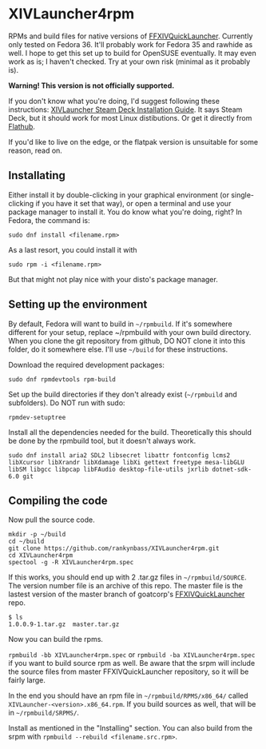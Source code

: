 # XIVLauncher4rpm
RPMs and build files for native versions of <a href=https://github.com/goatcorp/FFXIVQuickLauncher>FFXIVQuickLauncher</a>. Currently only tested on
Fedora 36. It'll probably work for Fedora 35 and rawhide as well. I hope to get this set up to build for OpenSUSE eventually. It may even work as is;
I haven't checked. Try at your own risk (minimal as it probably is).

**Warning! This version is not officially supported.**

If you don't know what you're doing, I'd suggest following these instructions: <a href=https://goatcorp.github.io/faq/steamdeck>XIVLauncher Steam Deck
Installation Guide</a>. It says Steam Deck, but it should work for most Linux distibutions. Or get it directly from
<a href=https://flathub.org/apps/details/dev.goats.xivlauncher>Flathub</a>.

If you'd like to live on the edge, or the flatpak version is unsuitable for some reason, read on.

## Installating
Either install it by double-clicking in your graphical environment (or single-clicking if you have it set that way), or open a terminal and use your
package manager to install it. You do know what you're doing, right? In Fedora, the command is:

```
sudo dnf install <filename.rpm>
```

As a last resort, you could install it with

```
sudo rpm -i <filename.rpm>
```

But that might not play nice with your disto's package manager.

## Setting up the environment

By default, Fedora will want to build in `~/rpmbuild`. If it's somewhere different for your setup, replace ~/rpmbuild with your own build directory.
When you clone the git repository from github, DO NOT clone it into this folder, do it somewhere else. I'll use `~/build` for these instructions.

Download the required development packages:

```
sudo dnf rpmdevtools rpm-build
```

Set up the build directories if they don't already exist (`~/rpmbuild` and subfolders). Do NOT run with sudo:

```
rpmdev-setuptree
```

Install all the dependencies needed for the build. Theoretically this should be done by the rpmbuild tool, but it doesn't always work.

```
sudo dnf install aria2 SDL2 libsecret libattr fontconfig lcms2 libXcursor libXrandr libXdamage libXi gettext freetype mesa-libGLU libSM libgcc libpcap libFAudio desktop-file-utils jxrlib dotnet-sdk-6.0 git
```

## Compiling the code

Now pull the source code.

```
mkdir -p ~/build
cd ~/build
git clone https://github.com/rankynbass/XIVLauncher4rpm.git
cd XIVLauncher4rpm
spectool -g -R XIVLauncher4rpm.spec
```
If this works, you should end up with 2 .tar.gz files in `~/rpmbuild/SOURCE`. The version number file is an archive of this repo. The master
file is the lastest version of the master branch of goatcorp's <a href=https://github.com/goatcorp/FFXIVQuickLauncher>FFXIVQuickLauncher</a> repo.
```
$ ls
1.0.0.9-1.tar.gz  master.tar.gz
```
Now you can build the rpms.

`rpmbuild -bb XIVLauncher4rpm.spec` or `rpmbuild -ba XIVLauncher4rpm.spec` if you want to build source rpm as well. Be aware that the srpm will
include the source files from master FFXIVQuickLauncher repository, so it will be fairly large.

In the end you should have an rpm file in `~/rpmbuild/RPMS/x86_64/` called `XIVLauncher-<version>.x86_64.rpm`. If you build sources as well, that 
will be in `~/rpmbuild/SRPMS/`.

Install as mentioned in the "Installing" section. You can also build from the srpm with `rpmbuild --rebuild <filename.src.rpm>`.









